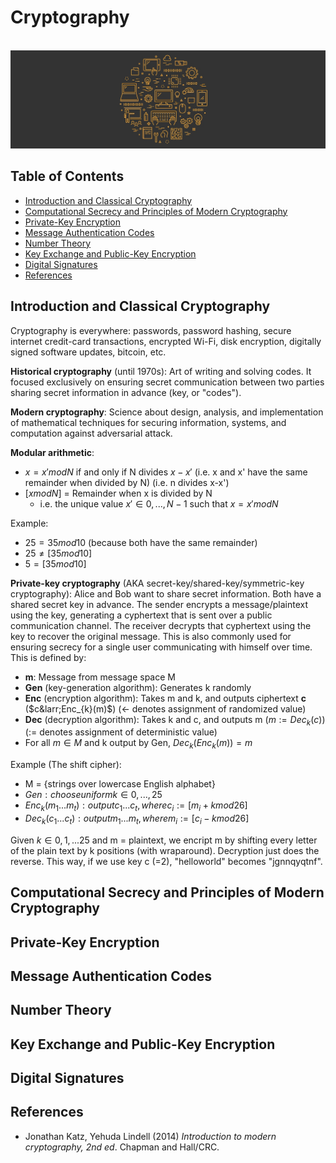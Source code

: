 # Cryptography

<br>![cryptography image](https://raw.githubusercontent.com/AnselmoGPP/Learn_Computer_Science/master/resources/miscellany.jpg)

## Table of Contents
+ [Introduction and Classical Cryptography](#introduction-and-classical-cryptography)
+ [Computational Secrecy and Principles of Modern Cryptography](#computational-secrecy-and-principles-of-modern-cryptography)
+ [Private-Key Encryption](#private-key-encryption)
+ [Message Authentication Codes](#message-authentication-codes)
+ [Number Theory](#number-theory)
+ [Key Exchange and Public-Key Encryption](#key-exchange-and-public-key-encryption)
+ [Digital Signatures](#digital-signatures)
+ [References](#references)


## Introduction and Classical Cryptography

Cryptography is everywhere: passwords, password hashing, secure internet credit-card transactions, encrypted Wi-Fi, disk encryption, digitally signed software updates, bitcoin, etc.

**Historical cryptography** (until 1970s): Art of writing and solving codes. It focused exclusively on ensuring secret communication between two parties sharing secret information in advance (key, or "codes").

**Modern cryptography**: Science about design, analysis, and implementation of mathematical techniques for securing information, systems, and computation against adversarial attack.

**Modular arithmetic**:

- $x = x' mod N$ if and only if N divides $x-x'$   (i.e. x and x' have the same remainder when divided by N) (i.e. n divides x-x')
- $[x mod N]$ = Remainder when x is divided by N
  - i.e. the unique value $x'\in{0, ..., N-1}$ such that $x = x' mod N$

Example:

- $25 = 35 mod 10$ (because both have the same remainder)
- $25 \neq [35 mod 10]$
- $5 = [35 mod 10]$

**Private-key cryptography** (AKA secret-key/shared-key/symmetric-key cryptography): Alice and Bob want to share secret information. Both have a shared secret key in advance. The sender encrypts a message/plaintext using the key, generating a cyphertext that is sent over a public communication channel. The receiver decrypts that cyphertext using the key to recover the original message. This is also commonly used for ensuring secrecy for a single user communicating with himself over time. This is defined by:

- **m**: Message from message space M
- **Gen** (key-generation algorithm): Generates k randomly
- **Enc** (encryption algorithm): Takes m and k, and outputs ciphertext **c** ($c&larr;Enc_{k}(m)$)   (&larr; denotes assignment of randomized value)
- **Dec** (decryption algorithm): Takes k and c, and outputs m ($m:=Dec_{k}(c)$)   (:= denotes assignment of deterministic value)
- For all $m \in M$ and k output by Gen, $Dec_{k}(Enc_{k}(m)) = m$

Example (The shift cipher):

- M = {strings over lowercase English alphabet}
- $Gen: choose uniform k \in {0, ..., 25}$
- $Enc_{k}(m_{1}...m_{t}): output c_{1}...c_{t}, where c_{i} := [m_{i} + k mod 26]$
- $Dec_{k}(c_{1}...c_{t}): output m_{1}...m_{t}, where m_{i} := [c_{i} - k mod 26]$

Given $k \in {0, 1, ... 25}$ and m = plaintext, we encript m by shifting every letter of the plain text by k positions (with wraparound). Decryption just does the reverse. This way, if we use key c (=2), "helloworld" becomes "jgnnqyqtnf".






## Computational Secrecy and Principles of Modern Cryptography
## Private-Key Encryption
## Message Authentication Codes
## Number Theory
## Key Exchange and Public-Key Encryption
## Digital Signatures

## References

- Jonathan Katz, Yehuda Lindell (2014) *Introduction to modern cryptography, 2nd ed*. Chapman and Hall/CRC. 